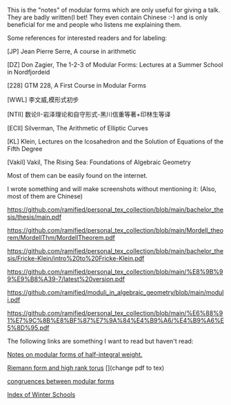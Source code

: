 This is the "notes" of modular forms which are only useful for giving a talk. They are badly written(I bet! They even contain Chinese :-) and is only beneficial for me and people who listens me explaining them.



Some references for interested readers and for labeling:

[JP] Jean Pierre Serre, A course in arithmetic

[DZ] Don Zagier, The 1-2-3 of Modular Forms: Lectures at a Summer School in Nordfjordeid

[228] GTM 228, A First Course in Modular Forms

[WWL] 李文威,模形式初步

[NTII] 数论II-岩泽理论和自守形式-黑川信重等著+印林生等译

[ECII] Silverman, The Arithmetic of Elliptic Curves

[KL] Klein, Lectures on the Icosahedron and the Solution of Equations of the Fifth Degree

[Vakil] Vakil, The Rising Sea: Foundations of Algebraic Geometry

Most of them can be easily found on the internet.



I wrote something and will make screenshots without mentioning it: (Also, most of them are Chinese)

https://github.com/ramified/personal_tex_collection/blob/main/bachelor_thesis/thesis/main.pdf

https://github.com/ramified/personal_tex_collection/blob/main/Mordell_theorem/MordellThm/MordellTheorem.pdf

https://github.com/ramified/personal_tex_collection/blob/main/bachelor_thesis/Fricke-Klein/intro%20to%20Fricke-Klein.pdf

https://github.com/ramified/personal_tex_collection/blob/main/%E8%9B%99%E9%B8%A39-7/latest%20version.pdf

https://github.com/ramified/moduli_in_algebraic_geometry/blob/main/moduli.pdf

https://github.com/ramified/personal_tex_collection/blob/main/%E6%88%91%E7%9C%8B%E8%BF%87%E7%9A%84%E4%B9%A6/%E4%B9%A6%E5%8D%95.pdf



The following links are something I want to read but haven't read:

[Notes on modular forms of half-integral weight.](https://www.ma.imperial.ac.uk/~buzzard/maths/research/notes/modular_forms_of_half_integral_weight.pdf)

[Riemann form and high rank torus](https://math.stanford.edu/~conrad/vigregroup/vigre04/abvaran.pdf) 
[](change pdf to tex)

[congruences between modular forms](https://swc-math.github.io/aws/2013/2013CalegariLectureNotes.pdf)

[Index of Winter Schools](https://swc-math.github.io/aws/index.html)